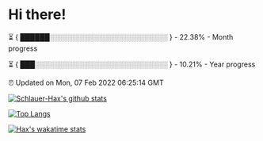 # Hi there!

⏳ { ██████░░░░░░░░░░░░░░░░░░░░░░░░ } - 22.38% - Month progress

⏳ { ███░░░░░░░░░░░░░░░░░░░░░░░░░░░ } - 10.21% - Year progress

⏰ Updated on Mon, 07 Feb 2022 06:25:14 GMT


[![Schlauer-Hax's github stats](https://github-readme-stats.vercel.app/api?username=Schlauer-Hax&show_icons=true&theme=dark&count_private=true)](https://github.com/Schlauer-Hax)


[![Top Langs](https://github-readme-stats.vercel.app/api/top-langs/?username=Schlauer-Hax&layout=compact&theme=dark)](https://github.com/Schlauer-Hax?tab=repositories)


[![Hax's wakatime stats](https://github-readme-stats.vercel.app/api/wakatime?username=Hax&theme=dark)](https://wakatime.com/@Hax)

